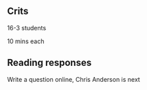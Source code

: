 ## Crits

16-3 students

10 mins each


## Reading responses

Write a question online, Chris Anderson is next
